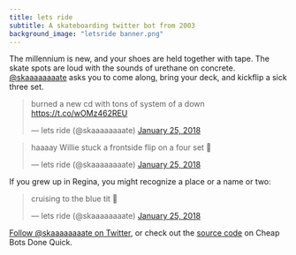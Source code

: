 ```yaml
---
title: lets ride
subtitle: A skateboarding twitter bot from 2003
background_image: "letsride banner.png"
---
```

The millennium is new, and your shoes are held together with tape. The skate spots are loud with the sounds of urethane on concrete. [@skaaaaaaaate](https://twitter.com/skaaaaaaaate) asks you to come along, bring your deck, and kickflip a sick three set.

<blockquote class="twitter-tweet" data-lang="en"><p lang="en" dir="ltr">burned a new cd with tons of system of a down <a href="https://t.co/wOMz462REU">https://t.co/wOMz462REU</a></p>&mdash; lets ride (@skaaaaaaaate) <a href="https://twitter.com/skaaaaaaaate/status/956375491648290816?ref_src=twsrc%5Etfw">January 25, 2018</a></blockquote>
<script async src="https://platform.twitter.com/widgets.js" charset="utf-8"></script>
<blockquote class="twitter-tweet" data-lang="en"><p lang="en" dir="ltr">haaaay Willie stuck a frontside flip on a four set 🤟</p>&mdash; lets ride (@skaaaaaaaate) <a href="https://twitter.com/skaaaaaaaate/status/956484613005873157?ref_src=twsrc%5Etfw">January 25, 2018</a></blockquote>
<script async src="https://platform.twitter.com/widgets.js" charset="utf-8"></script>

If you grew up in Regina, you might recognize a place or a name or two:
<blockquote class="twitter-tweet" data-lang="en"><p lang="en" dir="ltr">cruising to the blue tit 👟</p>&mdash; lets ride (@skaaaaaaaate) <a href="https://twitter.com/skaaaaaaaate/status/956514813991161858?ref_src=twsrc%5Etfw">January 25, 2018</a></blockquote>
<script async src="https://platform.twitter.com/widgets.js" charset="utf-8"></script>

[Follow @skaaaaaaaate on Twitter](https://twitter.com/skaaaaaaaate), or check out the [source code](https://cheapbotsdonequick.com/source/skaaaaaaaate) on Cheap Bots Done Quick.